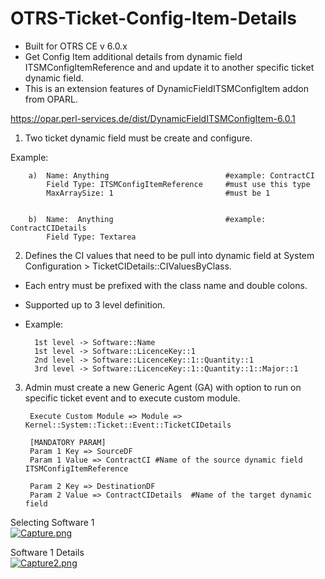 # OTRS-Ticket-Config-Item-Details  
- Built for OTRS CE v 6.0.x  
- Get Config Item additional details from dynamic field ITSMConfigItemReference and and update it to another specific ticket dynamic field.   
- This is an extension features of DynamicFieldITSMConfigItem addon from OPARL.  

https://opar.perl-services.de/dist/DynamicFieldITSMConfigItem-6.0.1  


1. Two ticket dynamic field must be create and configure.

Example:

		a)	Name: Anything 							#example: ContractCI  
	  		Field Type: ITSMConfigItemReference 	#must use this type  
	  		MaxArraySize: 1 						#must be 1
	
	
		b)	Name:  Anything  						#example: ContractCIDetails  
	  		Field Type: Textarea  



2. Defines the CI values that need to be pull into dynamic field at System Configuration > TicketCIDetails::CIValuesByClass.  
- Each entry must be prefixed with the class name and double colons.  
- Supported up to 3 level definition.  
- Example:

		1st level -> Software::Name  
		1st level -> Software::LicenceKey::1  
		2nd level -> Software::LicenceKey::1::Quantity::1  
		3rd level -> Software::LicenceKey::1::Quantity::1::Major::1



3. Admin must create a new Generic Agent (GA) with option to run on specific ticket event and to execute custom module.  

		Execute Custom Module => Module => Kernel::System::Ticket::Event::TicketCIDetails  
	
		[MANDATORY PARAM]  
		Param 1 Key => SourceDF  
		Param 1 Value => ContractCI #Name of the source dynamic field ITSMConfigItemReference  

		Param 2 Key => DestinationDF  
		Param 2 Value => ContractCIDetails  #Name of the target dynamic field    	


Selecting Software 1  
[![Capture.png](https://i.postimg.cc/k4XQXg9c/Capture.png)](https://postimg.cc/cK2gFZvg)  
  
Software 1 Details  
[![Capture2.png](https://i.postimg.cc/zvLbQLSy/Capture2.png)](https://postimg.cc/JHLzDzF8)  
